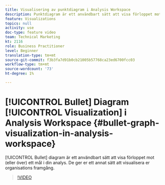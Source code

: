 ```yaml
---
title: Visualisering av punktdiagram i Analysis Workspace
description: Punktdiagram är ett användbart sätt att visa förloppet mot (eller över) ett mål i din analys. De ger er ett annat sätt att visualisera er organisations framgång.
feature: Visualizations
topics: null
activity: use
doc-type: feature video
team: Technical Marketing
kt: 2116
role: Business Practitioner
level: Beginner
translation-type: tm+mt
source-git-commit: f3b3fa7d91b0cb21005b57768ca23ed6700fcc03
workflow-type: tm+mt
source-wordcount: '73'
ht-degree: 1%

---
```



# [!UICONTROL Bullet] Diagram  [!UICONTROL Visualization] i Analysis Workspace  {#bullet-graph-visualization-in-analysis-workspace}

[!UICONTROL Bullet] diagram är ett användbart sätt att visa förloppet mot (eller över) ett mål i din analys. De ger er ett annat sätt att visualisera er organisations framgång.

>[!VIDEO](https://video.tv.adobe.com/v/23989/?quality=12)
